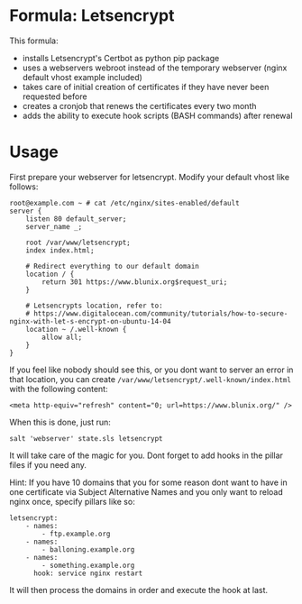 # Formula: Letsencrypt

This formula:
  - installs Letsencrypt's Certbot as python pip package
  - uses a webservers webroot instead of the temporary webserver (nginx default vhost example included)
  - takes care of initial creation of certificates if they have never been requested before
  - creates a cronjob that renews the certificates every two month
  - adds the ability to execute hook scripts (BASH commands) after renewal


# Usage

First prepare your webserver for letsencrypt. Modify your default vhost like follows:

```
root@example.com ~ # cat /etc/nginx/sites-enabled/default 
server {
    listen 80 default_server;
    server_name _;
 
    root /var/www/letsencrypt;
    index index.html;

    # Redirect everything to our default domain
    location / {
        return 301 https://www.blunix.org$request_uri;
    }

    # Letsencrypts location, refer to:
    # https://www.digitalocean.com/community/tutorials/how-to-secure-nginx-with-let-s-encrypt-on-ubuntu-14-04
    location ~ /.well-known {
        allow all;
    }
}
```

If you feel like nobody should see this, or you dont want to server an error in that location,
you can create `/var/www/letsencrypt/.well-known/index.html` with the following content:

```
<meta http-equiv="refresh" content="0; url=https://www.blunix.org/" />
```

When this is done, just run:

```
salt 'webserver' state.sls letsencrypt
```

It will take care of the magic for you. Dont forget to add hooks in the pillar files if you need any.

Hint: If you have 10 domains that you for some reason dont want to have in one certificate via
      Subject Alternative Names and you only want to reload nginx once, specify pillars like so:

```
letsencrypt:
    - names:
        - ftp.example.org
    - names:
        - balloning.example.org
    - names:
        - something.example.org
      hook: service nginx restart
```

It will then process the domains in order and execute the hook at last.
